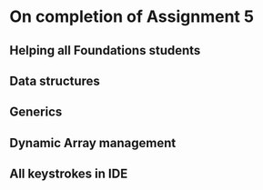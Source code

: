 # On completion of Assignment 5

## Helping all Foundations students

## Data structures

## Generics

## Dynamic Array management

## All keystrokes in IDE 